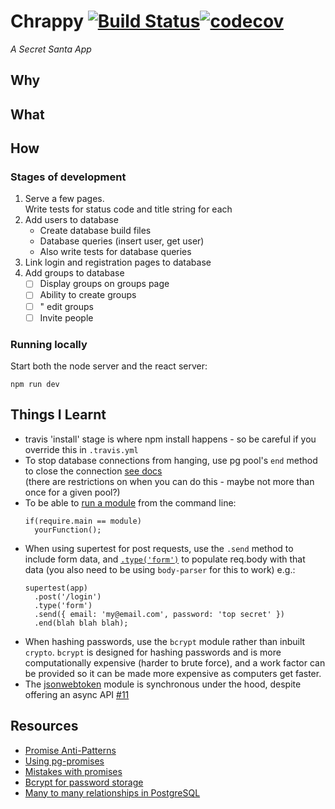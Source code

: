 # Chrappy [![Build Status](https://travis-ci.org/dangerdak/chrappjs.svg?branch=master)](https://travis-ci.org/dangerdak/chrappjs)[![codecov](https://codecov.io/gh/dangerdak/chrappjs/branch/master/graph/badge.svg)](https://codecov.io/gh/dangerdak/chrappjs)
_A Secret Santa App_

## Why
## What
## How
### Stages of development
1. Serve a few pages.  
   Write tests for status code and title string for each
2. Add users to database
   * Create database build files
   * Database queries (insert user, get user)
   * Also write tests for database queries
3. Link login and registration pages to database
4. Add groups to database
   - [ ] Display groups on groups page
   - [ ] Ability to create groups
   - [ ] " edit groups
   - [ ] Invite people

### Running locally
Start both the node server and the react server:
```
npm run dev
```

## Things I Learnt
* travis 'install' stage is where npm install happens - so be careful if
  you override this in `.travis.yml`
* To stop database connections from hanging, use pg pool's `end` method to close the connection [see docs](https://node-postgres.com/api/pool#pool-end)  
  (there are restrictions on when you can do this - maybe not more than once
  for a given pool?)
* To be able to [run
  a module](http://coding.pstodulka.com/2014/10/22/node-modules-as-cli/) from the command line:  
  ```
  if(require.main == module)
    yourFunction();
  ```
* When using supertest for post requests, use the `.send` method to include
  form data, and
  [`.type('form')`](https://github.com/visionmedia/supertest/issues/168#issuecomment-73205931) to populate req.body with that data (you also
  need to be using `body-parser` for this to work) e.g.:
  ```
  supertest(app)
    .post('/login')
    .type('form')
    .send({ email: 'my@email.com', password: 'top secret' })
    .end(blah blah blah);
  ```
* When hashing passwords, use the `bcrypt` module rather than inbuilt `crypto`.
  `bcrypt` is designed for hashing passwords and is more computationally
  expensive (harder to brute force), and a work factor can be provided so it can be made more expensive
  as computers get faster.
* The [jsonwebtoken](https://www.npmjs.com/package/jsonwebtoken) module is synchronous under the hood, despite offering an
  async API [#11](https://github.com/auth0/node-jsonwebtoken/issues/111)
## Resources
* [Promise Anti-Patterns](http://taoofcode.net/promise-anti-patterns/)
* [Using pg-promises](https://stackoverflow.com/a/44737312/3652070)
* [Mistakes with
  promises](https://pouchdb.com/2015/05/18/we-have-a-problem-with-promises.html)
* [Bcrypt for password
  storage](https://drive.google.com/file/d/0BxXF_LZcFnS5ODM0dElWYmtmMWc/view)
* [Many to many relationships in PostgreSQL](https://stackoverflow.com/questions/9789736/how-to-implement-a-many-to-many-relationship-in-postgresql)

